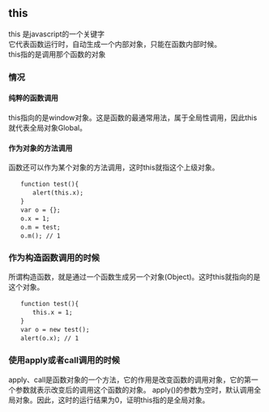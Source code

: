## this
this 是javascript的一个关键字  
它代表函数运行时，自动生成一个内部对象，只能在函数内部时候。  
this指的是调用那个函数的对象  


### 情况
#### 纯粹的函数调用
this指向的是window对象。这是函数的最通常用法，属于全局性调用，因此this就代表全局对象Global。  
#### 作为对象的方法调用
函数还可以作为某个对象的方法调用，这时this就指这个上级对象。
```
　　function test(){
　　　　alert(this.x);
　　}
　　var o = {};
　　o.x = 1;
　　o.m = test;
　　o.m(); // 1
```
### 作为构造函数调用的时候
所谓构造函数，就是通过一个函数生成另一个对象(Object)。这时this就指向的是这个对象。
```
　　function test(){
　　　　this.x = 1;
　　}
　　var o = new test();
　　alert(o.x); // 1
```
### 使用apply或者call调用的时候
apply、call是函数对象的一个方法，它的作用是改变函数的调用对象，它的第一个参数就表示改变后的调用这个函数的对象。
apply()的参数为空时，默认调用全局对象。因此，这时的运行结果为0，证明this指的是全局对象。



